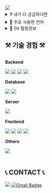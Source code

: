 <img src="https://capsule-render.vercel.app/api?type=shark&color=auto&height=300&section=header&text=궁금한%20개발자&fontSize=90&animation=blink" />

<details>
 <summary> ❓ 내가 더 궁금하다면 </summary>

  ## 어떤 개발자 인가요?
  안녕하세요! 궁금한 개발자 김득호입니다. <br>
  읽기 쉬운 코드를 작성하는 데 관심이 많고, 코드를 작성하면서 항상 "왜 이렇게 코드가 작성되어야 <br>
  하는지"에 대한 의문을 품고 있습니다. 다른 개발자분들이 작성한 코드를 보면서 그들의 의도와 생각을<br>
  이해하고 공유하는 개발자가 되고 싶습니다. <br>
  저와 같은 관심을 가진 분들과 함께 소통하며 성장하고 싶습니다.
  

  ## 🏆 목표 🏆
  * 코드를 이해하고 스스로 질문하는 습관 가지기
  * 누구나 이해할 수 있게 코드 작성하기
  * 함께 일하고 싶은 개발자로 성장하기
  
  ## 🔎 현재 학습중 🔍
  * 다양한 유형의 알고리즘 문제 해결 진행
  * Modern Java in Action 서적을 통한 학습
  * Spring & Spring Boot 필요성과 사용법
        
 
</details>

<details>
<summary>💼 주로 사용한 언어</summary>
 <div align = "center">
  
  [![Top Langs](https://github-readme-stats.vercel.app/api/top-langs/?username=subsub97&hide=jupyter%20notebook&layout=compact)](https://github.com/subsub97/github-readme-stats)

  [![subsub97's WakaTime stats](https://github-readme-stats.vercel.app/api/wakatime?username=subsub97)](https://github.com/anuraghazra/github-readme-stats)

  </div>
 </details>


<details>
 <summary> 🧬 Git 활동정보</summary>
 
 ![3D_log](./profile-3d-contrib/profile-south-season-animate.svg)
</details>

## ⚒️ 기술 경험 ⚒️
<div style="display:flex; flex-direction:column; align-items:flex-start;">
    <!-- Backend -->
    <p><strong>Backend</strong></p>
    <div>
        <img src="https://img.shields.io/badge/Java-007396?style=for-the-badge&logo=java&logoColor=white"> 
        <img src="https://img.shields.io/badge/Spring Boot-6DB33F?style=for-the-badge&logo=spring boot&logoColor=white"> 
        <img src="https://img.shields.io/badge/Python-FFCA28?style=for-the-badge&logo=Python&logoColor=white">
        <img src="https://img.shields.io/badge/Django-092E20?style=for-the-badge&logo=django&logoColor=white"> 
    </div>
    <!-- Database -->
    <p><strong>Database</strong></p>
    <div>
        <img src="https://img.shields.io/badge/oracle-F80000?style=for-the-badge&logo=oracle&logoColor=white"> 
        <img src="https://img.shields.io/badge/mysql-4479A1?style=for-the-badge&logo=mysql&logoColor=white"> 
    </div>
    <!-- Server -->
    <p><strong>Server</strong></p>
    <div> 
        <img src="https://img.shields.io/badge/apache tomcat-F8DC75?style=for-the-badge&logo=apachetomcat&logoColor=black">
    </div>
    <!-- Frontend -->
    <p><strong>Frontend</strong></p>
    <div>
        <img src="https://img.shields.io/badge/html5-E34F26?style=for-the-badge&logo=html5&logoColor=white"> 
        <img src="https://img.shields.io/badge/css-1572B6?style=for-the-badge&logo=css3&logoColor=white"> 
        <img src="https://img.shields.io/badge/javascript-F7DF1E?style=for-the-badge&logo=javascript&logoColor=black"> 
        <img src="https://img.shields.io/badge/bootstrap-7952B3?style=for-the-badge&logo=bootstrap&logoColor=white">
    </div>
    <!-- Others -->
    <p><strong>Others</strong></p>
    <div>
        <img src="https://img.shields.io/badge/Notion-000000?style=for-the-badge&logo=Notion&logoColor=white">
    </div><br>
</div>

## 📞 CONTACT 📞


<span><a href="https://www.instagram.com/ho_d9.7/"><img src="https://img.shields.io/badge/Instagram-E4405F?style=for-the-badge&logo=Instagram&logoColor=white"/></a> <a>[![Gmail Badge](https://img.shields.io/badge/-Gmail-c14438?style=for-the-badge&logo=Gmail&logoColor=white)](javascript:void(location.href='mailto:godqhr721@gmail.com'))</a></span>






